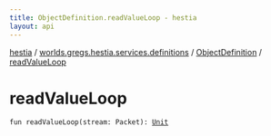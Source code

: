 ```yaml
---
title: ObjectDefinition.readValueLoop - hestia
layout: api
---
```


<div class='api-docs-breadcrumbs'><a href="../../index.html">hestia</a> / <a href="../index.html">worlds.gregs.hestia.services.definitions</a> / <a href="index.html">ObjectDefinition</a> / <a href="./read-value-loop.html">readValueLoop</a></div>

# readValueLoop

<div class="signature"><code><span class="keyword">fun </span><span class="identifier">readValueLoop</span><span class="symbol">(</span><span class="parameterName" id="worlds.gregs.hestia.services.definitions.ObjectDefinition$readValueLoop(world.gregs.hestia.core.network.packets.Packet)/stream">stream</span><span class="symbol">:</span>&nbsp;<span class="identifier">Packet</span><span class="symbol">)</span><span class="symbol">: </span><a href="https://kotlinlang.org/api/latest/jvm/stdlib/kotlin/-unit/index.html"><span class="identifier">Unit</span></a></code></div>
